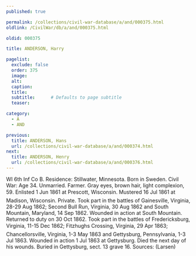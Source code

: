 ```yaml
---
published: true

permalink: /collections/civil-war-database/a/and/000375.html
oldlink: /CivilWar/db/a/and/000375.html

oldid: 000375

title: ANDERSON, Harry

pagelist:
  exclude: false
  order: 375
  image: 
  alt:
  caption:
  title:
  subtitle:      # Defaults to page subtitle
  teaser:

category: 
  - A 
  - AND

previous:
  title: ANDERSON, Hans
  url: /collections/civil-war-database/a/and/000374.html  
next:
  title: ANDERSON, Henry
  url: /collections/civil-war-database/a/and/000376.html   
---
```

WI 6th Inf Co B. Residence: Stillwater, Minnesota. Born in Sweden. Civil War: Age 34. Unmarried. Farmer. Gray eyes, brown hair, light complexion, 5&#146;9&#148;. Enlisted 1 Jun 1861 at Prescott, Wisconsin. Mustered 16 Jul 1861 at Madison, Wisconsin. Private. Took part in the battles of Gainesville, Virginia, 28-29 Aug 1862; Second Bull Run, Virginia, 30 Aug 1862 and South Mountain, Maryland, 14 Sep 1862. Wounded in action at South Mountain. Returned to duty on 30 Oct 1862. Took part in the battles of Fredericksburg, Virginia, 11-15 Dec 1862; Fitzhugh&#146;s Crossing, Virginia, 29 Apr 1863; Chancellorsville, Virginia, 1-3 May 1863 and Gettysburg, Pennsylvania, 1-3 Jul 1863. Wounded in action 1 Jul 1863 at Gettysburg. Died the next day of his wounds. Buried in Gettysburg, sect. 13 grave 16. Sources: (Larsen)